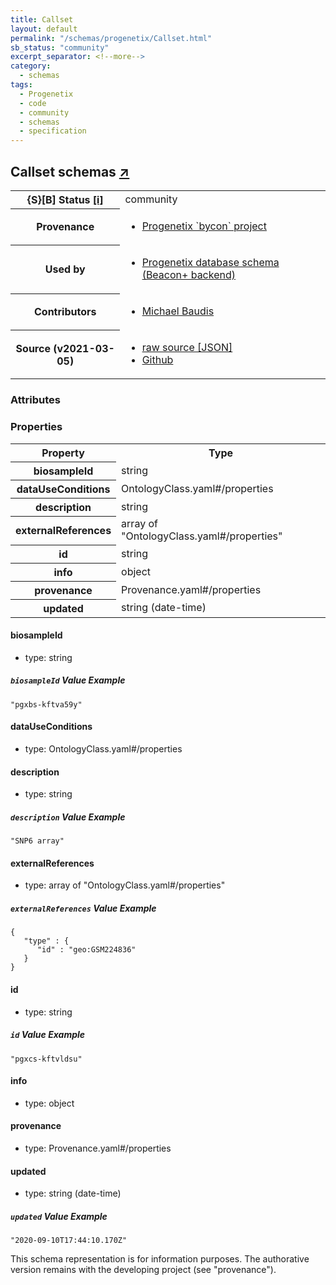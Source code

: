 ```yaml
---
title: Callset
layout: default
permalink: "/schemas/progenetix/Callset.html"
sb_status: "community"
excerpt_separator: <!--more-->
category:
  - schemas
tags:
  - Progenetix
  - code
  - community
  - schemas
  - specification
---
```


<div id="schema-header-title">
  <h2>Callset <span id="schema-header-title-project">schemas <a href="https://github.com/progenetix/schemas" target="_BLANK">&nearr;</a></span> </h2>
</div>

<table id="schema-header-table">
  <tr>
    <th>{S}[B] Status <a href="https://schemablocks.org/about/sb-status-levels.html">[i]</a></th>
    <td><div id="schema-header-status">community</div></td>
  </tr>

  <tr>
    <th>Provenance</th>
    <td>
      <ul>
<li><a href="https://github.com/progenetix/bycon/">Progenetix `bycon` project</a></li>
      </ul>
    </td>
  </tr>
  <tr>
    <th>Used by</th>
    <td>
      <ul>
<li><a href="https://github.com/progenetix/schemas/">Progenetix database schema (Beacon+ backend)</a></li>
      </ul>
    </td>
  </tr>

<!--more-->

  <tr>
    <th>Contributors</th>
    <td>
      <ul>
<li><a href="https://orcid.org/0000-0002-9903-4248">Michael Baudis</a></li>
      </ul>
    </td>
  </tr>
  <tr>
    <th>Source (v2021-03-05)</th>
    <td>
      <ul>
        <li><a href="current/Callset.json" target="_BLANK">raw source [JSON]</a></li>
        <li><a href="https://github.com/progenetix/schemas/blob/master/schemas/Callset.yaml" target="_BLANK">Github</a></li>
      </ul>
    </td>
  </tr>
</table>

<div id="schema-attributes-title">
  <h3>Attributes</h3>
</div>


### Properties

<table id="schema-properties-table">
  <tr>
    <th>Property</th>
    <th>Type</th>
  </tr>
  <tr>
    <th>biosampleId</th>
    <td>string</td>
  </tr>
  <tr>
    <th>dataUseConditions</th>
    <td>OntologyClass.yaml#/properties</td>
  </tr>
  <tr>
    <th>description</th>
    <td>string</td>
  </tr>
  <tr>
    <th>externalReferences</th>
    <td>array of "OntologyClass.yaml#/properties"</td>
  </tr>
  <tr>
    <th>id</th>
    <td>string</td>
  </tr>
  <tr>
    <th>info</th>
    <td>object</td>
  </tr>
  <tr>
    <th>provenance</th>
    <td>Provenance.yaml#/properties</td>
  </tr>
  <tr>
    <th>updated</th>
    <td>string (date-time)</td>
  </tr>

</table>


#### biosampleId

* type: string



##### `biosampleId` Value Example  

```
"pgxbs-kftva59y"
```

#### dataUseConditions

* type: OntologyClass.yaml#/properties




#### description

* type: string



##### `description` Value Example  

```
"SNP6 array"
```

#### externalReferences

* type: array of "OntologyClass.yaml#/properties"



##### `externalReferences` Value Example  

```
{
   "type" : {
      "id" : "geo:GSM224836"
   }
}
```

#### id

* type: string



##### `id` Value Example  

```
"pgxcs-kftvldsu"
```

#### info

* type: object




#### provenance

* type: Provenance.yaml#/properties




#### updated

* type: string (date-time)



##### `updated` Value Example  

```
"2020-09-10T17:44:10.170Z"
```
<div id="schema-footer">
This schema representation is for information purposes. The authorative 
version remains with the developing project (see "provenance").
</div>


